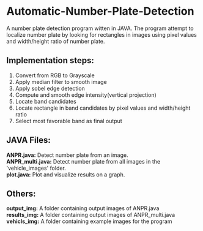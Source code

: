 # Automatic-Number-Plate-Detection
A number plate detection program witten in JAVA. The program attempt to localize number plate by looking for rectangles in images using pixel values and width/height ratio of number plate.
  
  
## Implementation steps:  
1) Convert from RGB to Grayscale  
2) Apply median filter to smooth image  
3) Apply sobel edge detection  
4) Compute and smooth edge intensity(vertical projection)
5) Locate band candidates
6) Locate rectangle in band candidates by pixel values and width/height ratio
7) Select most favorable band as final output 
  
  
## JAVA Files:
**ANPR.java:** Detect number plate from an image.  
**ANPR_multi.java:** Detect number plate from all images in the 'vehicle_images' folder.  
**plot.java:** Plot and visualize results on a graph.  
  
  
## Others:
**output_img:** A folder containing output images of ANPR.java  
**results_img:** A folder containing output images of ANPR_multi.java  
**vehicls_img:** A folder containing example images for the program
